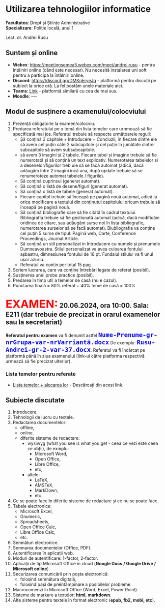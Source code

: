 # Utilizarea tehnologiilor informatice

**Facultatea**: Drept și Științe Administrative <br />
**Specializare**: Poliție locală, anul 1 

Lect. dr. Andrei Rusu

## Suntem și online
- **Webex**: https://meetingsemea5.webex.com/meet/andrei.rusu - pentru întâlniri online (când este necesar). Nu necesită instalarea uni soft pentru a participa la întâlniri online. 
- **Discord**: https://discord.gg/DMKpEryeJq - platformă pentru discuții pe subiect la orice oră. La fel postăm unele materiale aici. 
- **Teams**: [Link](https://teams.microsoft.com/l/channel/19%3a87c8cf10cf7b4c02af2b00a470027de5%40thread.tacv2/PL1%2520-%2520Informatica?groupId=f03e8a8e-3245-477d-9c5f-a9c4474b1572&tenantId=0ae86a88-e993-4850-9db2-1ff1884f9c8a) - platformă similară cu cea de mai sus. 
- **Moodle**: ---


## Modul de susținere a examenului/colocviului

1. Prezență obligatorie la examen/colocviu. 
2. Predarea referatului pe o temă din lista temelor care urnmează să fie specificată mai jos. Referatul trebuie să respecte următoarele reguli:
   - Șă conțină 3 capitole + Introducere + Concluzii, în fiecare dintre ele să avem cel puțin câte 2 subcapitole și cel puțin în jumătate dintre subcapitole să avem subsubcapitole. 
   - să avem 3 imagini și 2 tabele. Fiecare tabel și imagine trebuie să fie numerotată și să conțină un text explicativ. Numerotarea tabelelor si a desenelor/figurilor treb uie să se facă automat (adică, dacă adăugăm între 2 imagini încă una, după update trebuie să se renumeroteze automat tabelele / figurile). 
   - Să conțină cuprinsul (generat automat). 
   - Să conțină o listă de desene/figuri (generat automat). 
   - Să conțină o listă de tabele (generat automat).
   - Fiecare capitol trebuie să înceapă pe pagină nouă automat, adică la orice modificare a textului din conținutul capitolului oricum trebuie să înceapă pe pagină nouă. 
   - Să conțină bibliografie care să fie citată în cadrul textului. Bibliografia trebuie să fie gestionată automat (adică, dacă modificăm oridinea de citare, sau adăugăm surse noi în lista bibliografie, numerotarea surselor să se facă automat). Biubliografia va conține cel puțin 5 surse de tipul: Pagină web, Carte, Conference Proceedings, Journal Article. 
   - Să conțină un stil personalizat in Introducere cu numele și prenumele Dumneavoastra. Stilul personalizat va avea culoarea fontului așbastru, dimnesiunea fontului de 16 pt. Fundalul stilului va fi unul ușor azuriu.
   - Referatul va contin per total 15 pag. 
3. Scriem lucrarea, care va conține întrebări legate de referat (posibil). 
4. Susținerea unei probe practice (posibil). 
5. Predarea în timp util a temelor de casă (nu e cazul). 
6. Punctarea finală = 80% referat + 40% teme de casă = 100% 

## <span style="color: red; font-size: 36px">EXAMEN:</span> 20.06.2024, ora 10:00. Sala: E211 (dar trebuie de precizat in orarul examenelor sau la secretariat)

**Referatul pentru examen** va fi denumit astfel **<code><span style="font-size: 20px; font-face:bold; color: blue">Nume-Prenume-gr-nrGrupa-var-nrVarriantă.docx</span></code>** De exemplu: **<code><span style="font-size: 20px; font-face:bold; color: blue">Rusu-Andrei-gr-2-var-37.docx</span></code>**. Referatul va fi încărcat pe platformă până în ziua examenului (link-ul către platforma respectivă urmează să fie precizat ulterior). 


### Lista temelor pentru referate

- [Lista temelor + alocarea lor](https://disk.yandex.com/d/4PgBqUX90HBleA) -  Descărcați din acest link.
<!-- ./Lista-teme-PL1-2020-2021.htm -->

## Subiecte discutate

1. Introducere. 
2. Tehnologii de lucru cu textele. 
3. Redactarea documentelor:
   - offline, 
   - online,
   - diferite sisteme de redactare: 
     * wysiwyg (what you see is what you get - ceea ce vezi este ceea ce obții), de exmplu:
       - Microsoft Word, 
       - Open Office,
       - Libre Office, 
       - etc,
     * altele: 
       - LaTeX, 
       - AMSTeX, 
       - MarkDown,
       - etc. 
4. Ce se poate face în diferite sisteme de redactare și ce nu se poate face. 
5. Tabele electronice: 
   - Microsoft Excel, 
   - Gnumeric, 
   - Spreadsheets, 
   - Open Office Calc, 
   - Libre Office Calc, 
   - etc. 
6. Semnături electronice. 
7. Semnarea documentelor (Office, PDF). 
8. Autentificarea în aplicații web.
9. Moduri de autentificare: 1-factor, 2-factor.
10. Aplicații de tip MIcrosoft Office în cloud (**Google Docs / Google Drive / Microsoft online**)
11. Securizarea comunicării prin poșta electronică: 
    - folosind semnătura digitală, 
    - folosind pași de preîntâmpinare a posibilelor probleme. 
12. Macrocomenzi în Microsoft Office (Word, Excel, Power Point).
13. Sisteme de markare a textelor: **html**, **markdown**.
14. Alte sisteme pentru textele în format electronic (**epub, fb2, mobi, etc**). 